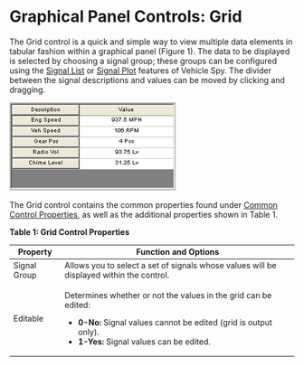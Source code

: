 # Graphical Panel Controls: Grid

The Grid control is a quick and simple way to view multiple data elements in tabular fashion within a graphical panel (Figure 1). The data to be displayed is selected by choosing a signal group; these groups can be configured using the [Signal List](../../signal-views/signal-list.md) or [Signal Plot](../../signal-views/signal-plot.md) features of Vehicle Spy. The divider between the signal descriptions and values can be moved by clicking and dragging.

![Figure 1: An example Grid control displaying five data elements.](../../../../.gitbook/assets/gpctrlGrid.gif)

The Grid control contains the common properties found under [Common Control Properties](graphical-panel-controls-common-control-properties.md), as well as the additional properties shown in Table 1.

**Table 1: Grid Control Properties**

| Property     | Function and Options                                                                                                                                                                                                              |
| ------------ | --------------------------------------------------------------------------------------------------------------------------------------------------------------------------------------------------------------------------------- |
| Signal Group | Allows you to select a set of signals whose values will be displayed within the control.                                                                                                                                          |
| Editable     | <p>Determines whether or not the values in the grid can be edited:</p><ul><li><strong>0-No:</strong> Signal values cannot be edited (grid is output only).</li><li><strong>1-Yes:</strong> Signal values can be edited.</li></ul> |
